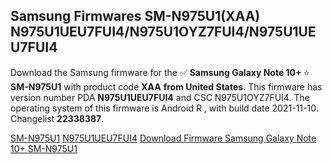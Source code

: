 <h2>Samsung Firmwares SM-N975U1(XAA) N975U1UEU7FUI4/N975U1OYZ7FUI4/N975U1UEU7FUI4</h2>
Download the Samsung firmware for the ✅ <strong>Samsung Galaxy Note 10+ </strong> ⭐ <strong>SM-N975U1</strong> with product code <strong>XAA</strong> <strong> from United States</strong>. This firmware has version number PDA <strong>N975U1UEU7FUI4</strong> and CSC N975U1OYZ7FUI4. The operating system of this firmware is Android R , with build date 2021-11-10. Changelist <strong>22338387</strong>.


[SM-N975U1](https://samfirm.shop/samsung/model/SM-N975U1)
[N975U1UEU7FUI4](https://samfirm.shop/samsung/pda/N975U1UEU7FUI4)
[Download Firmware Samsung Galaxy Note 10+ SM-N975U1](https://samfirm.shop/samsung/firmware/473471)
